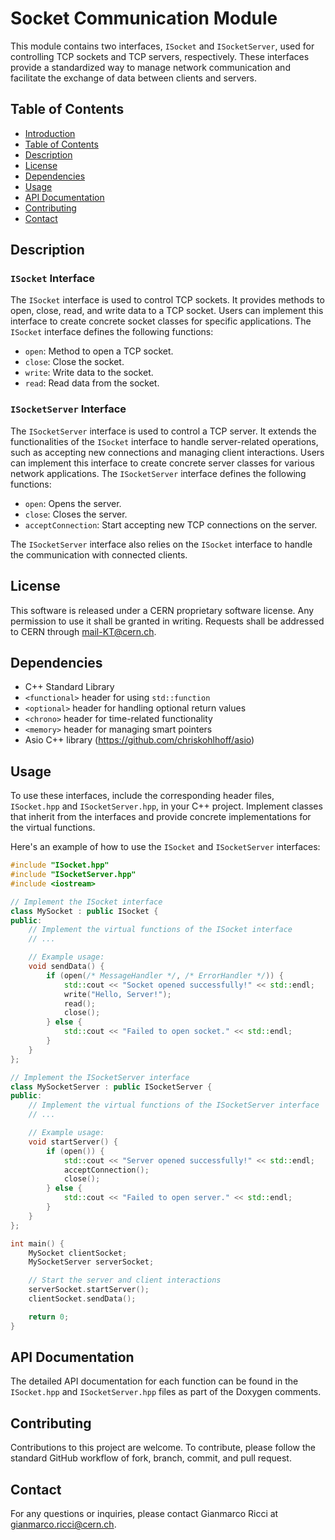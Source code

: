 # Socket Communication Module

This module contains two interfaces, `ISocket` and `ISocketServer`, used for controlling TCP sockets and TCP servers, respectively. These interfaces provide a standardized way to manage network communication and facilitate the exchange of data between clients and servers.

## Table of Contents

- [Introduction](#socket-communication-interfaces)
- [Table of Contents](#table-of-contents)
- [Description](#description)
- [License](#license)
- [Dependencies](#dependencies)
- [Usage](#usage)
- [API Documentation](#api-documentation)
- [Contributing](#contributing)
- [Contact](#contact)

## Description

### `ISocket` Interface

The `ISocket` interface is used to control TCP sockets. It provides methods to open, close, read, and write data to a TCP socket. Users can implement this interface to create concrete socket classes for specific applications. The `ISocket` interface defines the following functions:

- `open`: Method to open a TCP socket.
- `close`: Close the socket.
- `write`: Write data to the socket.
- `read`: Read data from the socket.

### `ISocketServer` Interface

The `ISocketServer` interface is used to control a TCP server. It extends the functionalities of the `ISocket` interface to handle server-related operations, such as accepting new connections and managing client interactions. Users can implement this interface to create concrete server classes for various network applications. The `ISocketServer` interface defines the following functions:

- `open`: Opens the server.
- `close`: Closes the server.
- `acceptConnection`: Start accepting new TCP connections on the server.

The `ISocketServer` interface also relies on the `ISocket` interface to handle the communication with connected clients.

## License

This software is released under a CERN proprietary software license. Any permission to use it shall be granted in writing. Requests shall be addressed to CERN through mail-KT@cern.ch.

## Dependencies

- C++ Standard Library
- `<functional>` header for using `std::function`
- `<optional>` header for handling optional return values
- `<chrono>` header for time-related functionality
- `<memory>` header for managing smart pointers
- Asio C++ library (https://github.com/chriskohlhoff/asio)

## Usage

To use these interfaces, include the corresponding header files, `ISocket.hpp` and `ISocketServer.hpp`, in your C++ project. Implement classes that inherit from the interfaces and provide concrete implementations for the virtual functions.

Here's an example of how to use the `ISocket` and `ISocketServer` interfaces:

```cpp
#include "ISocket.hpp"
#include "ISocketServer.hpp"
#include <iostream>

// Implement the ISocket interface
class MySocket : public ISocket {
public:
    // Implement the virtual functions of the ISocket interface
    // ...

    // Example usage:
    void sendData() {
        if (open(/* MessageHandler */, /* ErrorHandler */)) {
            std::cout << "Socket opened successfully!" << std::endl;
            write("Hello, Server!");
            read();
            close();
        } else {
            std::cout << "Failed to open socket." << std::endl;
        }
    }
};

// Implement the ISocketServer interface
class MySocketServer : public ISocketServer {
public:
    // Implement the virtual functions of the ISocketServer interface
    // ...

    // Example usage:
    void startServer() {
        if (open()) {
            std::cout << "Server opened successfully!" << std::endl;
            acceptConnection();
            close();
        } else {
            std::cout << "Failed to open server." << std::endl;
        }
    }
};

int main() {
    MySocket clientSocket;
    MySocketServer serverSocket;

    // Start the server and client interactions
    serverSocket.startServer();
    clientSocket.sendData();

    return 0;
}
```

## API Documentation

The detailed API documentation for each function can be found in the `ISocket.hpp` and `ISocketServer.hpp` files as part of the Doxygen comments.

## Contributing

Contributions to this project are welcome. To contribute, please follow the standard GitHub workflow of fork, branch, commit, and pull request.

## Contact

For any questions or inquiries, please contact Gianmarco Ricci at gianmarco.ricci@cern.ch.